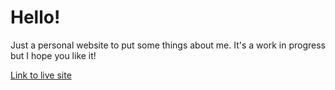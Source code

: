 # Hello!
Just a personal website to put some things about me. It's a work in progress but I hope you like it!

[Link to live site](https://walson124.github.io)
